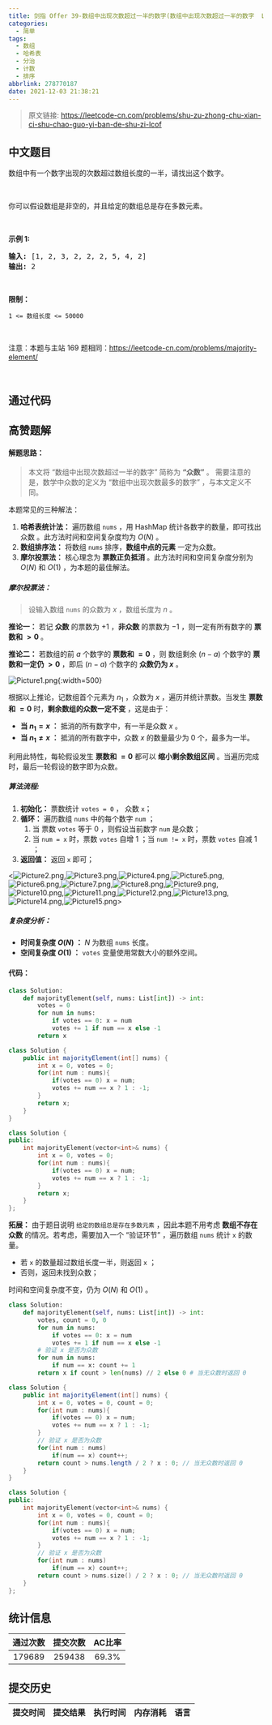 ```yaml
---
title: 剑指 Offer 39-数组中出现次数超过一半的数字(数组中出现次数超过一半的数字  LCOF)
categories:
  - 简单
tags:
  - 数组
  - 哈希表
  - 分治
  - 计数
  - 排序
abbrlink: 278770187
date: 2021-12-03 21:38:21
---
```


> 原文链接: https://leetcode-cn.com/problems/shu-zu-zhong-chu-xian-ci-shu-chao-guo-yi-ban-de-shu-zi-lcof




## 中文题目
<div><p>数组中有一个数字出现的次数超过数组长度的一半，请找出这个数字。</p>

<p>&nbsp;</p>

<p>你可以假设数组是非空的，并且给定的数组总是存在多数元素。</p>

<p>&nbsp;</p>

<p><strong>示例&nbsp;1:</strong></p>

<pre><strong>输入:</strong> [1, 2, 3, 2, 2, 2, 5, 4, 2]
<strong>输出:</strong> 2</pre>

<p>&nbsp;</p>

<p><strong>限制：</strong></p>

<p><code>1 &lt;= 数组长度 &lt;= 50000</code></p>

<p>&nbsp;</p>

<p>注意：本题与主站 169 题相同：<a href="https://leetcode-cn.com/problems/majority-element/">https://leetcode-cn.com/problems/majority-element/</a></p>

<p>&nbsp;</p>
</div>

## 通过代码
<RecoDemo>
</RecoDemo>


## 高赞题解
#### 解题思路：

> 本文将 “数组中出现次数超过一半的数字” 简称为 **“众数”** 。
> 需要注意的是，数学中众数的定义为 “数组中出现次数最多的数字” ，与本文定义不同。

本题常见的三种解法：

1. **哈希表统计法：** 遍历数组 `nums` ，用 HashMap 统计各数字的数量，即可找出 众数 。此方法时间和空间复杂度均为 $O(N)$ 。
2. **数组排序法：** 将数组 `nums` 排序，**数组中点的元素** 一定为众数。
3. **摩尔投票法：** 核心理念为 **票数正负抵消** 。此方法时间和空间复杂度分别为 $O(N)$ 和 $O(1)$ ，为本题的最佳解法。

##### 摩尔投票法：

> 设输入数组 `nums` 的众数为 $x$ ，数组长度为 $n$ 。

**推论一：** 若记 **众数** 的票数为 $+1$ ，**非众数** 的票数为 $-1$ ，则一定有所有数字的 **票数和 $> 0$** 。

**推论二：** 若数组的前 $a$ 个数字的 **票数和 $= 0$** ，则 数组剩余 $(n-a)$  个数字的 **票数和一定仍 $>0$** ，即后 $(n-a)$ 个数字的 **众数仍为 $x$** 。

![Picture1.png](../images/shu-zu-zhong-chu-xian-ci-shu-chao-guo-yi-ban-de-shu-zi-lcof-0.png){:width=500}

根据以上推论，记数组首个元素为 $n_1$ ，众数为 $x$ ，遍历并统计票数。当发生 **票数和 $= 0$** 时，**剩余数组的众数一定不变** ，这是由于：

- **当 $n_1 = x$ ：** 抵消的所有数字中，有一半是众数 $x$ 。
- **当 $n_1 \neq x$ ：** 抵消的所有数字中，众数 $x$ 的数量最少为 0 个，最多为一半。

利用此特性，每轮假设发生 **票数和 $= 0$** 都可以 **缩小剩余数组区间** 。当遍历完成时，最后一轮假设的数字即为众数。

##### 算法流程:

1. **初始化：** 票数统计 `votes = 0` ， 众数 `x`；
2. **循环：** 遍历数组 `nums` 中的每个数字 `num` ；
   1. 当 票数 `votes` 等于 0 ，则假设当前数字 `num` 是众数；
   2. 当 `num = x` 时，票数 `votes` 自增 1 ；当 `num != x` 时，票数 `votes` 自减 1 ；
3. **返回值：** 返回 `x` 即可；

<![Picture2.png](../images/shu-zu-zhong-chu-xian-ci-shu-chao-guo-yi-ban-de-shu-zi-lcof-1.png),![Picture3.png](../images/shu-zu-zhong-chu-xian-ci-shu-chao-guo-yi-ban-de-shu-zi-lcof-2.png),![Picture4.png](../images/shu-zu-zhong-chu-xian-ci-shu-chao-guo-yi-ban-de-shu-zi-lcof-3.png),![Picture5.png](../images/shu-zu-zhong-chu-xian-ci-shu-chao-guo-yi-ban-de-shu-zi-lcof-4.png),![Picture6.png](../images/shu-zu-zhong-chu-xian-ci-shu-chao-guo-yi-ban-de-shu-zi-lcof-5.png),![Picture7.png](../images/shu-zu-zhong-chu-xian-ci-shu-chao-guo-yi-ban-de-shu-zi-lcof-6.png),![Picture8.png](../images/shu-zu-zhong-chu-xian-ci-shu-chao-guo-yi-ban-de-shu-zi-lcof-7.png),![Picture9.png](../images/shu-zu-zhong-chu-xian-ci-shu-chao-guo-yi-ban-de-shu-zi-lcof-8.png),![Picture10.png](../images/shu-zu-zhong-chu-xian-ci-shu-chao-guo-yi-ban-de-shu-zi-lcof-9.png),![Picture11.png](../images/shu-zu-zhong-chu-xian-ci-shu-chao-guo-yi-ban-de-shu-zi-lcof-10.png),![Picture12.png](../images/shu-zu-zhong-chu-xian-ci-shu-chao-guo-yi-ban-de-shu-zi-lcof-11.png),![Picture13.png](../images/shu-zu-zhong-chu-xian-ci-shu-chao-guo-yi-ban-de-shu-zi-lcof-12.png),![Picture14.png](../images/shu-zu-zhong-chu-xian-ci-shu-chao-guo-yi-ban-de-shu-zi-lcof-13.png),![Picture15.png](../images/shu-zu-zhong-chu-xian-ci-shu-chao-guo-yi-ban-de-shu-zi-lcof-14.png)>

##### 复杂度分析：

- **时间复杂度 $O(N)$ ：** $N$ 为数组 `nums` 长度。
- **空间复杂度 $O(1)$ ：** `votes` 变量使用常数大小的额外空间。

#### 代码：

```Python []
class Solution:
    def majorityElement(self, nums: List[int]) -> int:
        votes = 0
        for num in nums:
            if votes == 0: x = num
            votes += 1 if num == x else -1
        return x
```

```Java []
class Solution {
    public int majorityElement(int[] nums) {
        int x = 0, votes = 0;
        for(int num : nums){
            if(votes == 0) x = num;
            votes += num == x ? 1 : -1;
        }
        return x;
    }
}
```

```C++ []
class Solution {
public:
    int majorityElement(vector<int>& nums) {
        int x = 0, votes = 0;
        for(int num : nums){
            if(votes == 0) x = num;
            votes += num == x ? 1 : -1;
        }
        return x;
    }
};
```

**拓展：** 由于题目说明 `给定的数组总是存在多数元素` ，因此本题不用考虑 **数组不存在众数** 的情况。若考虑，需要加入一个 “验证环节” ，遍历数组 `nums` 统计 `x` 的数量。

- 若 `x` 的数量超过数组长度一半，则返回 `x` ；
- 否则，返回未找到众数；

时间和空间复杂度不变，仍为 $O(N)$ 和 $O(1)$ 。

```Python []
class Solution:
    def majorityElement(self, nums: List[int]) -> int:
        votes, count = 0, 0
        for num in nums:
            if votes == 0: x = num
            votes += 1 if num == x else -1
        # 验证 x 是否为众数
        for num in nums:
            if num == x: count += 1
        return x if count > len(nums) // 2 else 0 # 当无众数时返回 0
```

```Java []
class Solution {
    public int majorityElement(int[] nums) {
        int x = 0, votes = 0, count = 0;
        for(int num : nums){
            if(votes == 0) x = num;
            votes += num == x ? 1 : -1;
        }
        // 验证 x 是否为众数
        for(int num : nums)
            if(num == x) count++;
        return count > nums.length / 2 ? x : 0; // 当无众数时返回 0
    }
}
```

```C++ []
class Solution {
public:
    int majorityElement(vector<int>& nums) {
        int x = 0, votes = 0, count = 0;
        for(int num : nums){
            if(votes == 0) x = num;
            votes += num == x ? 1 : -1;
        }
        // 验证 x 是否为众数
        for(int num : nums)
            if(num == x) count++;
        return count > nums.size() / 2 ? x : 0; // 当无众数时返回 0
    }
};
```

## 统计信息
| 通过次数 | 提交次数 | AC比率 |
| :------: | :------: | :------: |
|    179689    |    259438    |   69.3%   |

## 提交历史
| 提交时间 | 提交结果 | 执行时间 |  内存消耗  | 语言 |
| :------: | :------: | :------: | :--------: | :--------: |
